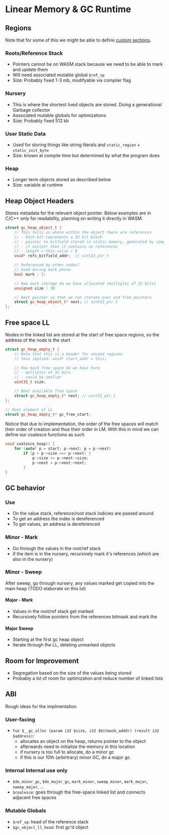 # Linear Memory & GC Runtime
## Regions
Note that for some of this we might be able to define [custom sections](https://developer.mozilla.org/en-US/docs/Web/JavaScript/Reference/Global_Objects/WebAssembly/Module/customSections).

### Roots/Reference Stack
- Pointers cannot be on WASM stack because we need to be able to mark and update them
- Will need associated mutable global `$ref_sp`
- Size: Probably fixed 1-3 mb, modifyable via compiler flag

### Nursery
- This is where the shortest lived objects are stored. Doing a generational Garbage collector
- Associated mutable globals for optimizations
- Size: Probably fixed 512 kb

### User Static Data
- Used for storing things like string literals and `static_region` + `static_init_byte`
- Size: known at compile time but determined by what the program does

### Heap
- Longer term objects stored as described below
- Size: variable at runtime

## Heap Object Headers
Stores metadata for the relevant object pointer. Below examples are in C/C++ only for readability, planning on writing it directly in WASM.
```cpp
struct gc_heap_object_t {
    // This tells us where within the object there are references
    // - Each bit represents a 32 bit block
    // - pointer to bitfield stored in static memory, generated by compiler
    // - if nullptr then it contains no references
    // - length = this->size / 8
    void* refs_bitfield_addr;  // uint32_ptr_t

    // Referenced by other nodes?
    // Used during mark phase
    bool mark : 2;

    // How much storage do we have allocated (multiples of 32 bits)
    unsigned size : 30

    // Next pointer so that we can iterate over and free pointers
    struct gc_heap_object_t* next; // uint32_ptr_t
};
```

## Free space LL
Nodes in the linked list are stored at the start of free space regions, so the address of the node is the start
```cpp
struct gc_heap_empty_t {
    // Note that this is a header for unused regions
    // thus implied: void* start_addr = this;

    // How much free space do we have here
    // - multiples of 32 bits
    // - could be smaller
    uint32_t size;

    // Next available free space
    struct gc_heap_empty_t* next; // uint32_ptr_t
};

// Root element of LL
struct gc_heap_empty_t* gc_free_start;
```

Notice that due to implementation, the order of the free spaces will match their order of creation and thus their order in LM. With this in mind we can define our coalesce functions as such

```C++
void coalesce_heap() {
    for (auto* p = start; p->next; p = p->next)
        if (p + p->size === p->next) {
            p->size += p->next->size;
            p->next = p->next->next;
        }
}
```

## GC behavior
### Use
- On the value stack, reference/root stack indicies are passed around
- To get an address the index is dereferenced
- To get values, an address is dereferenced

### Minor - Mark
- Go through the values in the root/ref stack
- if the item is in the nursery, recursively mark it's references (which are also in the nursery)

### Minor - Sweep
After sweep, go through nursery, any values marked get copied into the main heap (TODO elaborate on this lol)

#### Major - Mark
- Values in the root/ref stack get marked
- Recursively follow pointers from the references bitmask and mark the

#### Major Sweep
- Starting at the first gc heap object
- Iterate through the LL, deleting unmarked objects

## Room for Improvement
- Segregation based on the size of the values being stored
- Probably a lot of room for optimization and reduce number of linked lists

## ABI
Rough ideas for the implmentation
### User-facing
- `fun $__gc_alloc (param i32 $size, i32 $bitmask_adddr) (result i32 $address)`:
    - allocates an object on the heap, returns pointer to the object
    - afterwards need to initialize the memory in this location
    - if nursery is too full to allocate, do a minor gc
    - if this is our 10th (arbirtrary) minor GC, do a major gc

### Internal Internal use only
- `$do_minor_gc`, `$do_major_gc`, `mark_minor`, `sweep_minor`, `mark_major`, `sweep_major`, ...
- `$coalesce`: goes through the free-space linked list and connects adjacent free spaces

### Mutable Globals
- `$ref_sp`: head of the reference stack
- `$gc_object_ll_head`: first gc'd object